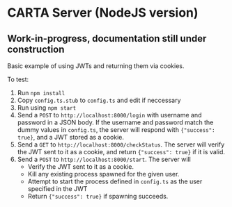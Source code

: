 # CARTA Server (NodeJS version)

## Work-in-progress, documentation still under construction

Basic example of using JWTs and returning them via cookies. 

To test: 
1. Run `npm install`
2. Copy `config.ts.stub` to `config.ts` and edit if neccessary
3. Run using `npm start`
4. Send a `POST` to `http://localhost:8000/login` with username and password in a JSON body. If the username and password match the dummy values in `config.ts`, the server will respond with `{"success": true}`, and a JWT stored as a cookie.
5. Send a `GET` to `http://localhost:8000/checkStatus`. The server will verify the JWT sent to it as a cookie, and return `{"success": true}` if it is valid.
5. Send a `POST` to `http://localhost:8000/start`. The server will
    * Verify the JWT sent to it as a cookie.
    * Kill any existing process spawned for the given user.
    * Attempt to start the process defined in `config.ts` as the user specified in the JWT
    * Return `{"success": true}` if spawning succeeds.
